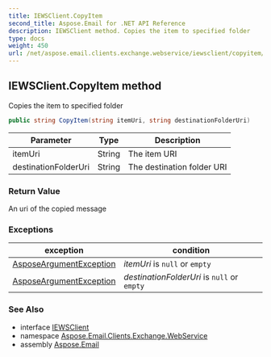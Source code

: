 ```yaml
---
title: IEWSClient.CopyItem
second_title: Aspose.Email for .NET API Reference
description: IEWSClient method. Copies the item to specified folder
type: docs
weight: 450
url: /net/aspose.email.clients.exchange.webservice/iewsclient/copyitem/
---
```

## IEWSClient.CopyItem method

Copies the item to specified folder

```csharp
public string CopyItem(string itemUri, string destinationFolderUri)
```

| Parameter | Type | Description |
| --- | --- | --- |
| itemUri | String | The item URI |
| destinationFolderUri | String | The destination folder URI |

### Return Value

An uri of the copied message

### Exceptions

| exception | condition |
| --- | --- |
| [AsposeArgumentException](../../../aspose.email/asposeargumentexception/) | *itemUri* is `null` or `empty` |
| [AsposeArgumentException](../../../aspose.email/asposeargumentexception/) | *destinationFolderUri* is `null` or `empty` |

### See Also

* interface [IEWSClient](../)
* namespace [Aspose.Email.Clients.Exchange.WebService](../../iewsclient/)
* assembly [Aspose.Email](../../../)


